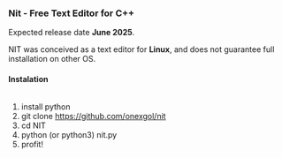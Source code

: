 ### **Nit - Free Text Editor for C++**

Expected release date **June 2025**. 

NIT was conceived as a text editor for **Linux**, and does not guarantee full installation on other OS.

#### **Instalation**

######

1.  install python
2.  git clone https://github.com/onexgol/nit
3.  cd NIT
4.  python (or python3) nit.py
5.  profit!
